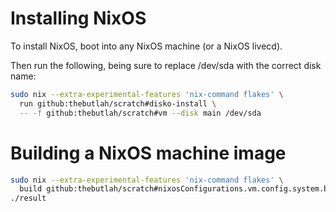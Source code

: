 # Installing NixOS

To install NixOS, boot into any NixOS machine (or a NixOS livecd).

Then run the following, being sure to replace /dev/sda with the correct disk name:
```bash
sudo nix --extra-experimental-features 'nix-command flakes' \
  run github:thebutlah/scratch#disko-install \
  -- -f github:thebutlah/scratch#vm --disk main /dev/sda
```

# Building a NixOS machine image

```bash
sudo nix --extra-experimental-features 'nix-command flakes' \
  build github:thebutlah/scratch#nixosConfigurations.vm.config.system.build.diskoImagesScript
./result
```


